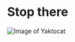 # Stop there

![Image of Yaktocat](https://thumbs.dreamstime.com/b/devil-face-sri-lankan-yaka-mask-ves-muna-yak-muna-sri-lankan-traditional-face-vector-mask-devil-face-sri-lankan-yaka-mask-ves-muna-315977495.jpg)


